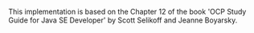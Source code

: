  This implementation is based on the Chapter 12 of the book 'OCP Study Guide for Java SE Developer' by Scott Selikoff and Jeanne Boyarsky.
 
